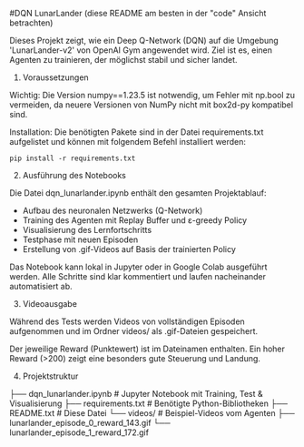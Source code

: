 #DQN LunarLander (diese README am besten in der "code" Ansicht betrachten)

Dieses Projekt zeigt, wie ein Deep Q-Network (DQN) auf die Umgebung 'LunarLander-v2' von OpenAI Gym angewendet wird. Ziel ist es, einen Agenten zu trainieren, der möglichst stabil und sicher landet.

1. Voraussetzungen

Wichtig:
Die Version numpy==1.23.5 ist notwendig, um Fehler mit np.bool zu vermeiden, da neuere Versionen von NumPy nicht mit box2d-py kompatibel sind.

Installation:
Die benötigten Pakete sind in der Datei requirements.txt aufgelistet und können mit folgendem Befehl installiert werden:

    pip install -r requirements.txt

2. Ausführung des Notebooks

Die Datei dqn_lunarlander.ipynb enthält den gesamten Projektablauf:

- Aufbau des neuronalen Netzwerks (Q-Network)
- Training des Agenten mit Replay Buffer und ε-greedy Policy
- Visualisierung des Lernfortschritts
- Testphase mit neuen Episoden
- Erstellung von .gif-Videos auf Basis der trainierten Policy

Das Notebook kann lokal in Jupyter oder in Google Colab ausgeführt werden.
Alle Schritte sind klar kommentiert und laufen nacheinander automatisiert ab.

3. Videoausgabe

Während des Tests werden Videos von vollständigen Episoden aufgenommen und im Ordner videos/ als .gif-Dateien gespeichert.

Der jeweilige Reward (Punktewert) ist im Dateinamen enthalten. Ein hoher Reward (>200) zeigt eine besonders gute Steuerung und Landung.

4. Projektstruktur

├── dqn_lunarlander.ipynb        # Jupyter Notebook mit Training, Test & Visualisierung
├── requirements.txt             # Benötigte Python-Bibliotheken
├── README.txt                   # Diese Datei
└── videos/                      # Beispiel-Videos vom Agenten
    ├── lunarlander_episode_0_reward_143.gif
    └── lunarlander_episode_1_reward_172.gif
